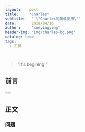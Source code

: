 ```yaml
---
layout:    post
title:     "Charles"
subtitle:   " \"Charles的简单使用\""
date:       2018/04/16
author:     "xueyingying"
header-img: "img/charles-bg.png"
catalog: true
tags:
  - 工具

---
```


>"It's begining!"  


## 前言


<p id="build"></p>
---

## 正文

### 问题


